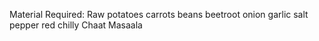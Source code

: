 Material Required:
Raw potatoes
carrots
beans
beetroot
onion
garlic
salt
pepper
red chilly
Chaat Masaala

